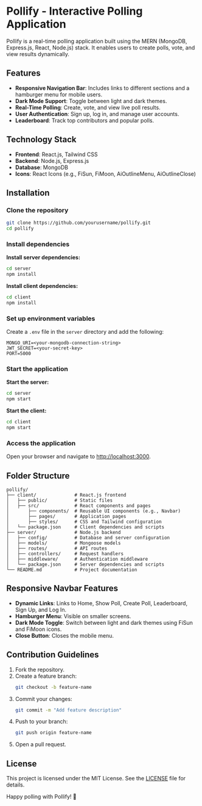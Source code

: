# Pollify - Interactive Polling Application

Pollify is a real-time polling application built using the MERN (MongoDB, Express.js, React, Node.js) stack. It enables users to create polls, vote, and view results dynamically.

## Features

- **Responsive Navigation Bar**: Includes links to different sections and a hamburger menu for mobile users.
- **Dark Mode Support**: Toggle between light and dark themes.
- **Real-Time Polling**: Create, vote, and view live poll results.
- **User Authentication**: Sign up, log in, and manage user accounts.
- **Leaderboard**: Track top contributors and popular polls.

## Technology Stack

- **Frontend**: React.js, Tailwind CSS
- **Backend**: Node.js, Express.js
- **Database**: MongoDB
- **Icons**: React Icons (e.g., FiSun, FiMoon, AiOutlineMenu, AiOutlineClose)

## Installation

### Clone the repository
```bash
git clone https://github.com/yourusername/pollify.git
cd pollify
```

### Install dependencies

**Install server dependencies:**
```bash
cd server
npm install
```

**Install client dependencies:**
```bash
cd client
npm install
```

### Set up environment variables
Create a `.env` file in the `server` directory and add the following:
```env
MONGO_URI=<your-mongodb-connection-string>
JWT_SECRET=<your-secret-key>
PORT=5000
```

### Start the application

**Start the server:**
```bash
cd server
npm start
```

**Start the client:**
```bash
cd client
npm start
```

### Access the application
Open your browser and navigate to [http://localhost:3000](http://localhost:3000).

## Folder Structure
```
pollify/
├── client/              # React.js frontend
│   ├── public/          # Static files
│   ├── src/             # React components and pages
│       ├── components/  # Reusable UI components (e.g., Navbar)
│       ├── pages/       # Application pages
│       ├── styles/      # CSS and Tailwind configuration
│   └── package.json     # Client dependencies and scripts
├── server/              # Node.js backend
│   ├── config/          # Database and server configuration
│   ├── models/          # Mongoose models
│   ├── routes/          # API routes
│   ├── controllers/     # Request handlers
│   ├── middleware/      # Authentication middleware
│   └── package.json     # Server dependencies and scripts
└── README.md            # Project documentation
```

## Responsive Navbar Features

- **Dynamic Links**: Links to Home, Show Poll, Create Poll, Leaderboard, Sign Up, and Log In.
- **Hamburger Menu**: Visible on smaller screens.
- **Dark Mode Toggle**: Switch between light and dark themes using FiSun and FiMoon icons.
- **Close Button**: Closes the mobile menu.

## Contribution Guidelines

1. Fork the repository.
2. Create a feature branch:
   ```bash
   git checkout -b feature-name
   ```
3. Commit your changes:
   ```bash
   git commit -m "Add feature description"
   ```
4. Push to your branch:
   ```bash
   git push origin feature-name
   ```
5. Open a pull request.

## License

This project is licensed under the MIT License. See the [LICENSE](LICENSE) file for details.

Happy polling with Pollify! 🚀
